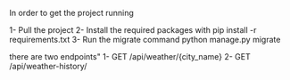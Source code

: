 In order to get the project running

1- Pull the project
2- Install the required packages with pip install -r requirements.txt
3- Run the migrate command python manage.py migrate

there are two endpoints"
1- GET /api/weather/{city_name}
2- GET /api/weather-history/